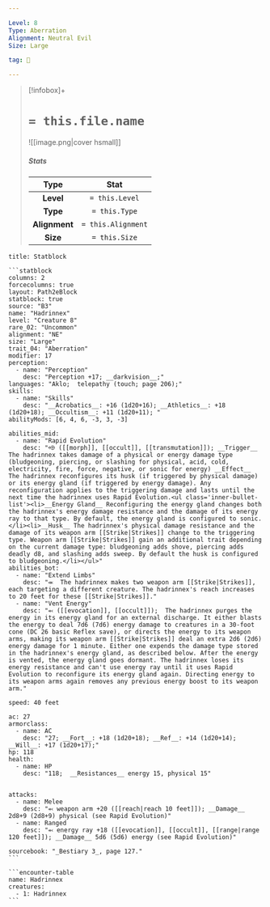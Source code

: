 ```yaml
---

Level: 8
Type: Aberration
Alignment: Neutral Evil
Size: Large

tag: 👹

---
```


> [!infobox]+
> #  `= this.file.name`
> ![[image.png|cover hsmall]]
> ##### Stats
> Type | Stat |
> :---:|:---:|
> **Level** | `= this.Level` |
> **Type** | `= this.Type` |
> **Alignment** | `= this.Alignment` |
> **Size** | `= this.Size` |



````ad-info
title: Statblock

```statblock
columns: 2
forcecolumns: true
layout: Path2eBlock
statblock: true
source: "B3"
name: "Hadrinnex"
level: "Creature 8"
rare_02: "Uncommon"
alignment: "NE"
size: "Large"
trait_04: "Aberration"
modifier: 17
perception:
  - name: "Perception"
    desc: "Perception +17; __darkvision__;"
languages: "Aklo;  telepathy (touch; page 206);"
skills:
  - name: "Skills"
    desc: "__Acrobatics__: +16 (1d20+16); __Athletics__: +18 (1d20+18); __Occultism__: +11 (1d20+11); "
abilityMods: [6, 4, 6, -3, 3, -3]

abilities_mid:
  - name: "Rapid Evolution"
    desc: "⬲ ([[morph]], [[occult]], [[transmutation]]); __Trigger__ The hadrinnex takes damage of a physical or energy damage type (bludgeoning, piercing, or slashing for physical, acid, cold, electricity, fire, force, negative, or sonic for energy) __Effect__  The hadrinnex reconfigures its husk (if triggered by physical damage) or its energy gland (if triggered by energy damage). Any reconfiguration applies to the triggering damage and lasts until the next time the hadrinnex uses Rapid Evolution.<ul class='inner-bullet-list'><li>__Energy Gland__ Reconfiguring the energy gland changes both the hadrinnex's energy damage resistance and the damage of its energy ray to that type. By default, the energy gland is configured to sonic.</li><li>__Husk__ The hadrinnex's physical damage resistance and the damage of its weapon arm [[Strike|Strikes]] change to the triggering type. Weapon arm [[Strike|Strikes]] gain an additional trait depending on the current damage type: bludgeoning adds shove, piercing adds deadly d8, and slashing adds sweep. By default the husk is configured to bludgeoning.</li></ul>"
abilities_bot:
  - name: "Extend Limbs"
    desc: "⬺  The hadrinnex makes two weapon arm [[Strike|Strikes]], each targeting a different creature. The hadrinnex's reach increases to 20 feet for these [[Strike|Strikes]]."
  - name: "Vent Energy"
    desc: "⬻ ([[evocation]], [[occult]]);  The hadrinnex purges the energy in its energy gland for an external discharge. It either blasts the energy to deal 7d6 (7d6) energy damage to creatures in a 30-foot cone (DC 26 basic Reflex save), or directs the energy to its weapon arms, making its weapon arm [[Strike|Strikes]] deal an extra 2d6 (2d6) energy damage for 1 minute. Either one expends the damage type stored in the hadrinnex's energy gland, as described below. After the energy is vented, the energy gland goes dormant. The hadrinnex loses its energy resistance and can't use energy ray until it uses Rapid Evolution to reconfigure its energy gland again. Directing energy to its weapon arms again removes any previous energy boost to its weapon arm."

speed: 40 feet

ac: 27
armorclass:
  - name: AC
    desc: "27; __Fort__: +18 (1d20+18); __Ref__: +14 (1d20+14); __Will__: +17 (1d20+17);"
hp: 118
health:
  - name: HP
    desc: "118;  __Resistances__ energy 15, physical 15"


attacks:
  - name: Melee
    desc: "⬻ weapon arm +20 ([[reach|reach 10 feet]]); __Damage__ 2d8+9 (2d8+9) physical (see Rapid Evolution)"
  - name: Ranged
    desc: "⬻ energy ray +18 ([[evocation]], [[occult]], [[range|range 120 feet]]); __Damage__ 5d6 (5d6) energy (see Rapid Evolution)"

sourcebook: "_Bestiary 3_, page 127."
```

```encounter-table
name: Hadrinnex
creatures:
  - 1: Hadrinnex
```

````


